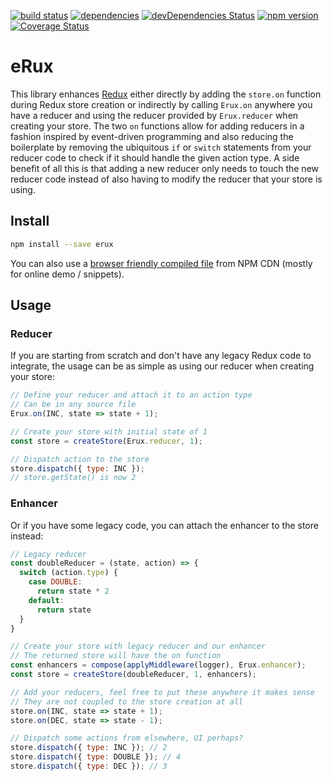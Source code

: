 [![build status](https://img.shields.io/travis/erux/erux/master.svg?style=flat-square)](https://travis-ci.org/erux/erux) 
[![dependencies](https://david-dm.org/erux/erux.svg)](https://david-dm.org/erux/erux)
[![devDependencies Status](https://david-dm.org/erux/erux/dev-status.svg)](https://david-dm.org/erux/erux?type=dev)
[![npm version](https://img.shields.io/npm/v/erux.svg?style=flat-square)](https://www.npmjs.com/package/erux)
[![Coverage Status](https://coveralls.io/repos/github/erux/erux/badge.svg?branch=master)](https://coveralls.io/github/erux/erux?branch=master)

# eRux

This library enhances [Redux](https://github.com/reactjs/redux) either directly by adding the `store.on` function during Redux store creation or indirectly by calling `Erux.on` anywhere you have a reducer and using the reducer provided by `Erux.reducer` when creating your store. The two `on` functions allow for adding reducers in a fashion inspired by event-driven programming and also reducing the boilerplate by removing the ubiquitous `if` or `switch` statements from your reducer code to check if it should handle the given action type. A side benefit of all this is that adding a new reducer only needs to touch the new reducer code instead of also having to modify the reducer that your store is using.

## Install

```bash
npm install --save erux
```

You can also use a [browser friendly compiled file](https://unpkg.com/erux@latest/dist/erux.js) from NPM CDN (mostly for online demo / snippets).


## Usage

### Reducer

If you are starting from scratch and don't have any legacy Redux code to integrate, the usage can be as simple as using our reducer when creating your store:
```js
// Define your reducer and attach it to an action type
// Can be in any source file
Erux.on(INC, state => state + 1);

// Create your store with initial state of 1
const store = createStore(Erux.reducer, 1);

// Dispatch action to the store
store.dispatch({ type: INC });
// store.getState() is now 2
```

### Enhancer

Or if you have some legacy code, you can attach the enhancer to the store instead:
```js
// Legacy reducer
const doubleReducer = (state, action) => {
  switch (action.type) {
    case DOUBLE:
      return state * 2
    default:
      return state
  }
}

// Create your store with legacy reducer and our enhancer
// The returned store will have the on function
const enhancers = compose(applyMiddleware(logger), Erux.enhancer);
const store = createStore(doubleReducer, 1, enhancers);

// Add your reducers, feel free to put these anywhere it makes sense
// They are not coupled to the store creation at all
store.on(INC, state => state + 1);
store.on(DEC, state => state - 1);

// Dispatch some actions from elsewhere, UI perhaps?
store.dispatch({ type: INC }); // 2
store.dispatch({ type: DOUBLE }); // 4
store.dispatch({ type: DEC }); // 3
```
